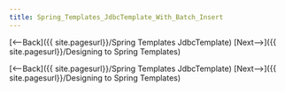 ```yaml
---
title: Spring_Templates_JdbcTemplate_With_Batch_Insert
---
```

[<--Back]({{ site.pagesurl}}/Spring Templates JdbcTemplate) [Next-->]({{ site.pagesurl}}/Designing to Spring Templates)



[<--Back]({{ site.pagesurl}}/Spring Templates JdbcTemplate) [Next-->]({{ site.pagesurl}}/Designing to Spring Templates)